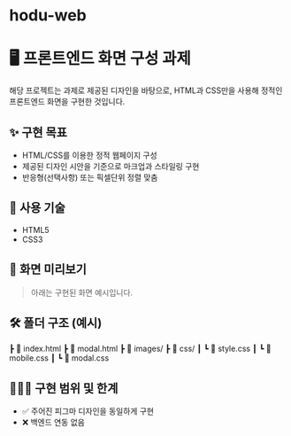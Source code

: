 # hodu-web

# 🖥️ 프론트엔드 화면 구성 과제
해당 프로젝트는 과제로 제공된 디자인을 바탕으로, HTML과 CSS만을 사용해 정적인 프론트엔드 화면을 구현한 것입니다.

## ✨ 구현 목표
- HTML/CSS를 이용한 정적 웹페이지 구성
- 제공된 디자인 시안을 기준으로 마크업과 스타일링 구현
- 반응형(선택사항) 또는 픽셀단위 정렬 맞춤

## 📁 사용 기술
- HTML5
- CSS3

## 📸 화면 미리보기
> 아래는 구현된 화면 예시입니다.
>

## 🛠 폴더 구조 (예시)
┣ 📜 index.html
┣ 📜 modal.html
┣ 📂 images/
┣ 📂 css/
┃ ┗ 📜 style.css
┃ ┗ 📜 mobile.css
┃ ┗ 📜 modal.css

## 🙋🏻‍♀️ 구현 범위 및 한계
- ✅ 주어진 피그마 디자인을 동일하게 구현
- ❌ 백엔드 연동 없음
